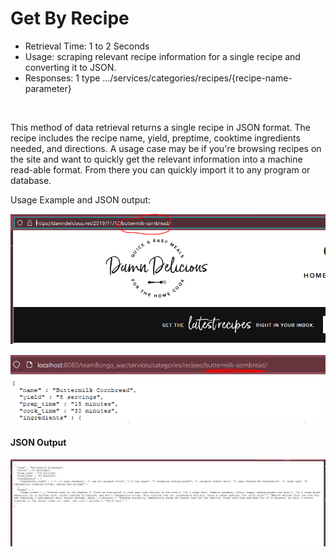 # Get By Recipe

- Retrieval Time: 1 to 2 Seconds
- Usage: scraping relevant recipe information for a single recipe and converting it to JSON.
- Responses: 1 type
    .../services/categories/recipes/{recipe-name-parameter}
<br>

This method of data retrieval returns a single recipe in JSON format. The recipe includes the recipe name, yield, preptime, cooktime 
ingredients needed, and directions. A usage case may be if you're browsing recipes on the site and want to quickly get the relevant
information into a machine read-able format. From there you can quickly import it to any program or database. 

Usage Example and JSON output: <br>



![example JSON output](recipe-photo1.PNG)

![example JSON output](recipe-photo2.PNG)

#### JSON Output

![example JSON output](recipe_output_JSON.PNG)